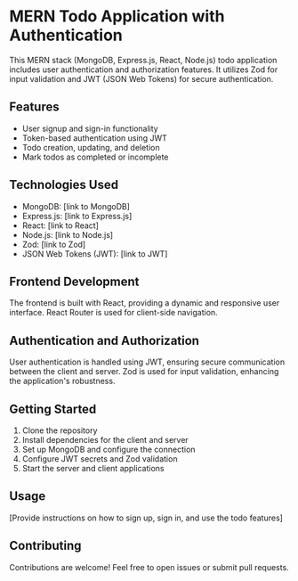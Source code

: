 # MERN Todo Application with Authentication

This MERN stack (MongoDB, Express.js, React, Node.js) todo application includes user authentication and authorization features. It utilizes Zod for input validation and JWT (JSON Web Tokens) for secure authentication.

## Features

- User signup and sign-in functionality
- Token-based authentication using JWT
- Todo creation, updating, and deletion
- Mark todos as completed or incomplete


## Technologies Used

- MongoDB: [link to MongoDB]
- Express.js: [link to Express.js]
- React: [link to React]
- Node.js: [link to Node.js]
- Zod: [link to Zod]
- JSON Web Tokens (JWT): [link to JWT]


## Frontend Development

The frontend is built with React, providing a dynamic and responsive user interface. React Router is used for client-side navigation. 

## Authentication and Authorization

User authentication is handled using JWT, ensuring secure communication between the client and server. Zod is used for input validation, enhancing the application's robustness.

## Getting Started

1. Clone the repository
2. Install dependencies for the client and server
3. Set up MongoDB and configure the connection
4. Configure JWT secrets and Zod validation
5. Start the server and client applications

## Usage

[Provide instructions on how to sign up, sign in, and use the todo features]

## Contributing

Contributions are welcome! Feel free to open issues or submit pull requests.

